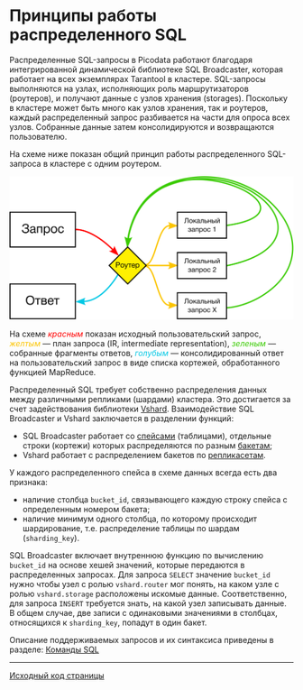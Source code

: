 # Принципы работы распределенного SQL
Распределенные SQL-запросы в Picodata работают благодаря интегрированной
динамической библиотеке SQL Broadcaster, которая работает на всех
экземплярах Tarantool в кластере. SQL-запросы выполняются на узлах,
исполняющих роль маршрутизаторов (роутеров), и получают данные с узлов
хранения (storages). Поскольку в кластере может быть много как узлов
хранения, так и роутеров, каждый распределенный запрос разбивается на
части для опроса всех узлов. Собранные данные затем консолидируются и
возвращаются пользователю. 

На схеме ниже показан общий принцип работы распределенного SQL-запроса в
кластере с одним роутером.

![Distributed query](sbroad-curves.svg "general distributed query flow")

На схеме <span style="color:#ff0000ff">_красным_</span> показан исходный
пользовательский запрос, <span style="color:#fcc501ff">_желтым_</span> —
план запроса (IR, intermediate representation), <span
style="color:#39cb00ff">_зеленым_</span> — собранные фрагменты ответов,
<span style="color:#00c8e5ff">_голубым_</span> — консолидированный ответ
на пользовательский запрос в виде списка кортежей, обработанного
функцией MapReduce.

Распределенный SQL требует собственно распределения данных между
различными репликами (шардами) кластера. Это достигается за счет
задействования библиотеки [Vshard](../glossary.md#vshard). Взаимодействие SQL
Broadcaster и Vshard заключается в разделении функций:

- SQL Broadcaster работает со [спейсами](../glossary.md#space)
  (таблицами), отдельные строки (кортежи) которых распределяются по
  разным [бакетам](../glossary.md#bucket);
- Vshard работает с распределением бакетов по
  [репликасетам](../glossary.md#replicaset).

У каждого распределенного спейса в схеме данных всегда есть два признака:

- наличие столбца `bucket_id`, связывающего каждую строку спейса с
  определенным номером бакета;
- наличие минимум одного столбца, по которому происходит шардирование,
  т.е. распределение таблицы по шардам (`sharding_key`).

SQL Broadcaster включает внутреннюю функцию по вычислению `bucket_id` на
основе хешей значений, которые передаются в распределенных запросах. Для
запроса `SELECT` значение `bucket_id` нужно чтобы узел с ролью
`vshard.router` мог понять, на каком узле с ролью `vshard.storage`
расположены искомые данные. Соответственно, для запроса `INSERT`
требуется знать, на какой узел записывать данные. В общем случае, две
записи с одинаковыми значениями в столбцах, относящихся к
`sharding_key`, попадут в один бакет.

Описание поддерживаемых запросов и их синтаксиса приведены в разделе:
[Команды SQL](../sql_queries)

---
[Исходный код страницы](https://git.picodata.io/picodata/picodata/docs/-/blob/main/docs/sbroad/sql_review.md)
